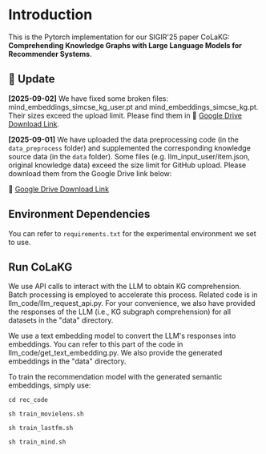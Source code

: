 # Introduction
This is the Pytorch implementation for our SIGIR'25 paper CoLaKG: **Comprehending Knowledge Graphs with Large Language Models for Recommender Systems**.

## 🚀 Update
**[2025-09-02]**
We have fixed some broken files: mind_embeddings_simcse_kg_user.pt and mind_embeddings_simcse_kg.pt. Their sizes exceed the upload limit. Please find them in 🔗 [Google Drive Download Link](https://drive.google.com/drive/u/0/folders/14W3TpbO1k9XZ_13gilcdzwTAU5jn8Qel).

**[2025-09-01]** 
We have uploaded the data preprocessing code (in the `data_preprocess` folder) and supplemented the corresponding knowledge source data (in the `data` folder). Some files (e.g. llm_input_user/item.json, original knowledge data) exceed the size limit for GitHub upload. Please download them from the Google Drive link below:

🔗 [Google Drive Download Link](https://drive.google.com/drive/u/0/folders/14W3TpbO1k9XZ_13gilcdzwTAU5jn8Qel)

## Environment Dependencies
You can refer to `requirements.txt` for the experimental environment we set to use.

## Run CoLaKG

We use API calls to interact with the LLM to obtain KG comprehension. Batch processing is employed to accelerate this process. Related code is in llm_code/llm_request_api.py. For your convenience, we also have provided the responses of the LLM (i.e., KG subgraph comprehension) for all datasets in the "data" directory.

We use a text embedding model to convert the LLM's responses into embeddings. You can refer to this part of the code in llm_code/get_text_embedding.py. We also provide the generated embeddings in the "data" directory.

To train the recommendation model with the generated semantic embeddings, simply use:

`cd rec_code`

`sh train_movielens.sh`

`sh train_lastfm.sh`

`sh train_mind.sh`
